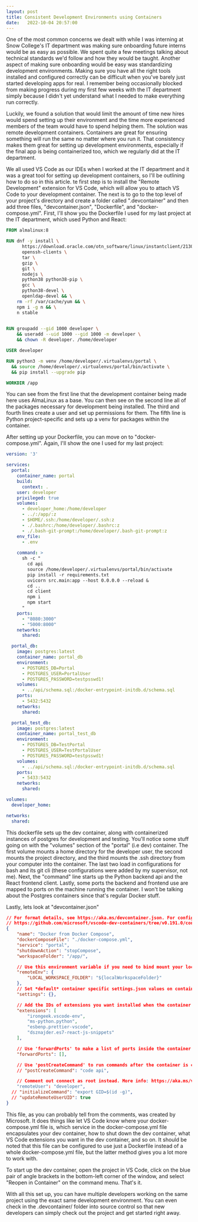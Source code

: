 ```yaml
---
layout: post
title: Consistent Development Environments using Containers
date:   2022-10-04 20:57:00
---
```


One of the most common concerns we dealt with while I was interning at Snow College's IT department was making sure onboarding future interns would be as easy as possible. We spent quite a few meetings talking about technical standards we'd follow and how they would be taught. Another aspect of making sure onboarding would be easy was standardizing development environments. Making sure you have all the right tools installed and configured correctly can be difficult when you've barely just started developing apps for real. I remember being occasionally blocked from making progress during my first few weeks with the IT department simply because I didn't yet understand what I needed to make everything run correctly.

Luckily, we found a solution that would limit the amount of time new hires would spend setting up their environment and the time more experienced members of the team would have to spend helping them. The solution was remote development containers. Containers are great for ensuring something will run the same no matter where you run it. That consistency makes them great for setting up development environments, especially if the final app is being containerized too, which we regularly did at the IT department.

We all used VS Code as our IDEs when I worked at the IT department and it was a great tool for setting up development containers, so I'll be outlining how to do so in this article. te first step is to install the "Remote Development" extension for VS Code, which will allow you to attach VS Code to your development container. The next is to go to the top level of your project's directory and create a folder called ".devcontainer" and then add three files, "devcontainer.json", "Dockerfile", and "docker-compose.yml". First, I'll show you the Dockerfile I used for my last project at the IT department, which used Python and React:

```Dockerfile
FROM almalinux:8

RUN dnf -y install \
      https://download.oracle.com/otn_software/linux/instantclient/213000/oracle-instantclient-basic-21.3.0.0.0-1.el8.x86_64.rpm \
      openssh-clients \
      tar \
      gzip \
      git \
      nodejs \
      python38 python38-pip \
      gcc \
      python38-devel \
      openldap-devel && \
    rm -rf /var/cache/yum && \
    npm i -g n && \
    n stable

  
RUN groupadd --gid 1000 developer \
    && useradd --uid 1000 --gid 1000 -m developer \
    && chown -R developer. /home/developer

USER developer

RUN python3 -m venv /home/developer/.virtualenvs/portal \
  && source /home/developer/.virtualenvs/portal/bin/activate \
  && pip install --upgrade pip

WORKDIR /app

```

You can see from the first line that the development container being made here uses AlmaLinux as a base. You can then see on the second line all of the packages necessary for development being installed. The third and fourth lines create a user and set up permissions for them. The fifth line is  Python project-specific and sets up a venv for packages within the container.

After setting up your Dockerfile, you can move on to "docker-compose.yml". Again, I'll show the one I used for my last project:

```yml
version: '3'

services:
  portal:
    container_name: portal
    build: 
      context: .
    user: developer
    privileged: true
    volumes:
      - developer_home:/home/developer
      - ../:/app/:z
      - $HOME/.ssh:/home/developer/.ssh:z
      - ./.bashrc:/home/developer/.bashrc:z
      - ./.bash-git-prompt:/home/developer/.bash-git-prompt:z
    env_file:
      - .env
      
    command: >
      sh -c "
        cd api
        source /home/developer/.virtualenvs/portal/bin/activate
        pip install -r requirements.txt
        uvicorn src.main:app --host 0.0.0.0 --reload &
        cd ..
        cd client
        npm i
        npm start
      "
    ports:
      - "8080:3000"
      - "5000:8000"
    networks:
      shared:

  portal_db:
    image: postgres:latest
    container_name: portal_db
    environment:
      - POSTGRES_DB=Portal
      - POSTGRES_USER=PortalUser
      - POSTGRES_PASSWORD=testpsswd1!
    volumes: 
      - ../api/schema.sql:/docker-entrypoint-initdb.d/schema.sql
    ports:
      - 5432:5432
    networks: 
      shared:

  portal_test_db:
    image: postgres:latest
    container_name: portal_test_db
    environment:
      - POSTGRES_DB=TestPortal
      - POSTGRES_USER=TestPortalUser
      - POSTGRES_PASSWORD=testpsswd1!
    volumes: 
      - ../api/schema.sql:/docker-entrypoint-initdb.d/schema.sql
    ports:
      - 5433:5432
    networks: 
      shared:

volumes:
  developer_home:

networks:
  shared:
```

This dockerfile sets up the dev container, along with containerized instances of postgres for development and testing. You'll notice some stuff going on with the "volumes" section of the "portal" (i.e dev) container. The first volume mounts a home directory for the developer user, the second mounts the project directory, and the third mounts the .ssh directory from your computer into the container. The last two load in configurations for bash and its git cli (these configurations were added by my supervisor, not me).
Next, the "command" line starts up the Python backend api and the React frontend client. Lastly, some ports the backend and frontend use are mapped to ports on the machine running the container. I won't be talking about the Postgres containers since that's regular Docker stuff.

Lastly, lets look at "devcontainer.json"

```json
// For format details, see https://aka.ms/devcontainer.json. For config options, see the README at:
// https://github.com/microsoft/vscode-dev-containers/tree/v0.191.0/containers/docker-from-docker-compose
{
	"name": "Docker from Docker Compose",
	"dockerComposeFile": "./docker-compose.yml",
	"service": "portal",
  	"shutdownAction": "stopCompose",
	"workspaceFolder": "/app/",

	// Use this environment variable if you need to bind mount your local source code into a new container.
	"remoteEnv": {
		"LOCAL_WORKSPACE_FOLDER": "${localWorkspaceFolder}"
	},
	// Set *default* container specific settings.json values on container create.
	"settings": {},

	// Add the IDs of extensions you want installed when the container is created.
	"extensions": [
		"irongeek.vscode-env",
		"ms-python.python",
		"esbenp.prettier-vscode",
		"dsznajder.es7-react-js-snippets"
	],

	// Use 'forwardPorts' to make a list of ports inside the container available locally.
	"forwardPorts": [],

	// Use 'postCreateCommand' to run commands after the container is created.
	// "postCreateCommand": "code api",

	// Comment out connect as root instead. More info: https://aka.ms/vscode-remote/containers/non-root.
	"remoteUser": "developer",
  // "initializeCommand": "export GID=$(id -g)",
  // "updateRemoteUserUID": true
}
```

This file, as you can probably tell from the comments, was created by Microsoft. It does things like let VS Code know where your docker-compose.yml file is, which service in the docker-compose.yml file encapsulates your dev container, how to shut down the dev container, what VS Code extensions you want in the dev container, and so on. It should be noted that this file can be configured to use just a Dockerfile instead of a whole docker-compose.yml file, but the latter method gives you a lot more to work with.

To start up the dev container, open the project in VS Code, click on the blue pair of angle brackets in the bottom-left corner of the window, and select "Reopen in Container" on the command menu. That's it.

With all this set up, you can have multiple developers working on the same project using the exact same development environment. You can even check in the .devcontainer/ folder into source control so that new developers can simply check out the project and get started right away. 